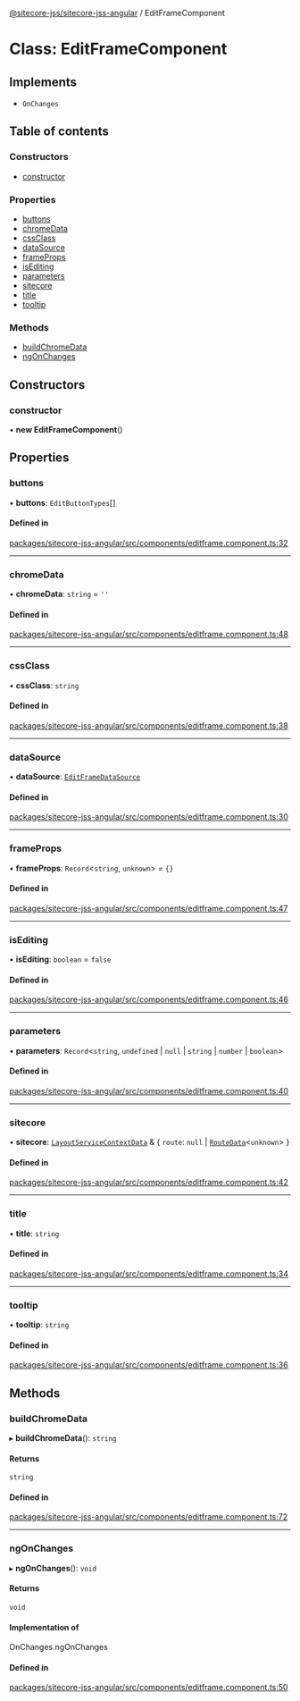 [@sitecore-jss/sitecore-jss-angular](../README.md) / EditFrameComponent

# Class: EditFrameComponent

## Implements

- `OnChanges`

## Table of contents

### Constructors

- [constructor](EditFrameComponent.md#constructor)

### Properties

- [buttons](EditFrameComponent.md#buttons)
- [chromeData](EditFrameComponent.md#chromedata)
- [cssClass](EditFrameComponent.md#cssclass)
- [dataSource](EditFrameComponent.md#datasource)
- [frameProps](EditFrameComponent.md#frameprops)
- [isEditing](EditFrameComponent.md#isediting)
- [parameters](EditFrameComponent.md#parameters)
- [sitecore](EditFrameComponent.md#sitecore)
- [title](EditFrameComponent.md#title)
- [tooltip](EditFrameComponent.md#tooltip)

### Methods

- [buildChromeData](EditFrameComponent.md#buildchromedata)
- [ngOnChanges](EditFrameComponent.md#ngonchanges)

## Constructors

### constructor

• **new EditFrameComponent**()

## Properties

### buttons

• **buttons**: `EditButtonTypes`[]

#### Defined in

[packages/sitecore-jss-angular/src/components/editframe.component.ts:32](https://github.com/Sitecore/jss/blob/7522339b5/packages/sitecore-jss-angular/src/components/editframe.component.ts#L32)

___

### chromeData

• **chromeData**: `string` = `''`

#### Defined in

[packages/sitecore-jss-angular/src/components/editframe.component.ts:48](https://github.com/Sitecore/jss/blob/7522339b5/packages/sitecore-jss-angular/src/components/editframe.component.ts#L48)

___

### cssClass

• **cssClass**: `string`

#### Defined in

[packages/sitecore-jss-angular/src/components/editframe.component.ts:38](https://github.com/Sitecore/jss/blob/7522339b5/packages/sitecore-jss-angular/src/components/editframe.component.ts#L38)

___

### dataSource

• **dataSource**: [`EditFrameDataSource`](../README.md#editframedatasource)

#### Defined in

[packages/sitecore-jss-angular/src/components/editframe.component.ts:30](https://github.com/Sitecore/jss/blob/7522339b5/packages/sitecore-jss-angular/src/components/editframe.component.ts#L30)

___

### frameProps

• **frameProps**: `Record`\<`string`, `unknown`\> = `{}`

#### Defined in

[packages/sitecore-jss-angular/src/components/editframe.component.ts:47](https://github.com/Sitecore/jss/blob/7522339b5/packages/sitecore-jss-angular/src/components/editframe.component.ts#L47)

___

### isEditing

• **isEditing**: `boolean` = `false`

#### Defined in

[packages/sitecore-jss-angular/src/components/editframe.component.ts:46](https://github.com/Sitecore/jss/blob/7522339b5/packages/sitecore-jss-angular/src/components/editframe.component.ts#L46)

___

### parameters

• **parameters**: `Record`\<`string`, `undefined` \| ``null`` \| `string` \| `number` \| `boolean`\>

#### Defined in

[packages/sitecore-jss-angular/src/components/editframe.component.ts:40](https://github.com/Sitecore/jss/blob/7522339b5/packages/sitecore-jss-angular/src/components/editframe.component.ts#L40)

___

### sitecore

• **sitecore**: [`LayoutServiceContextData`](../interfaces/LayoutServiceContextData.md) & \{ `route`: ``null`` \| [`RouteData`](../interfaces/RouteData.md)\<`unknown`\>  }

#### Defined in

[packages/sitecore-jss-angular/src/components/editframe.component.ts:42](https://github.com/Sitecore/jss/blob/7522339b5/packages/sitecore-jss-angular/src/components/editframe.component.ts#L42)

___

### title

• **title**: `string`

#### Defined in

[packages/sitecore-jss-angular/src/components/editframe.component.ts:34](https://github.com/Sitecore/jss/blob/7522339b5/packages/sitecore-jss-angular/src/components/editframe.component.ts#L34)

___

### tooltip

• **tooltip**: `string`

#### Defined in

[packages/sitecore-jss-angular/src/components/editframe.component.ts:36](https://github.com/Sitecore/jss/blob/7522339b5/packages/sitecore-jss-angular/src/components/editframe.component.ts#L36)

## Methods

### buildChromeData

▸ **buildChromeData**(): `string`

#### Returns

`string`

#### Defined in

[packages/sitecore-jss-angular/src/components/editframe.component.ts:72](https://github.com/Sitecore/jss/blob/7522339b5/packages/sitecore-jss-angular/src/components/editframe.component.ts#L72)

___

### ngOnChanges

▸ **ngOnChanges**(): `void`

#### Returns

`void`

#### Implementation of

OnChanges.ngOnChanges

#### Defined in

[packages/sitecore-jss-angular/src/components/editframe.component.ts:50](https://github.com/Sitecore/jss/blob/7522339b5/packages/sitecore-jss-angular/src/components/editframe.component.ts#L50)
